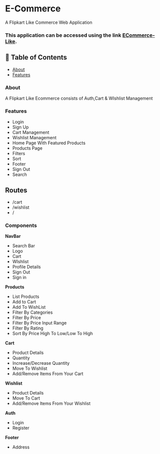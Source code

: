 # E-Commerce

A Flipkart Like Commerce Web Application

### This application can be accessed using the link [ECommerce-Like](https://ecommerce-like.netlify.app/).

## 📒 Table of Contents

- [About](#-About)
- [Features](#-Features)

### About

A Flipkart Like Ecommerce consists of Auth,Cart & WIshlist Management

### Features

- Login
- Sign Up
- Cart Management
- Wishlist Management
- Home Page With Featured Products
- Products Page
- Filters
- Sort
- Footer
- Sign Out
- Search

## Routes

- /cart
- /wishlist
- /

### Components

**NavBar**

- Search Bar
- Logo
- Cart
- WIshlist
- Profile Details
- Sign Out
- Sign in

**Products**

- List Products
- Add to Cart
- Add To WishList
- Filter By Categories
- Filter By Price
- Filter By Price Input Range
- Filter By Rating
- Sort By Price High To Low/Low To High

**Cart**

- Product Details
- Quantity
- Increase/Decrease Quantity
- Move To Wishlist
- Add/Remove Items From Your Cart

**Wishlist**

- Product Details
- Move To Cart
- Add/Remove Items From Your Wishlist

**Auth**

- Login
- Register

**Footer**

- Address
